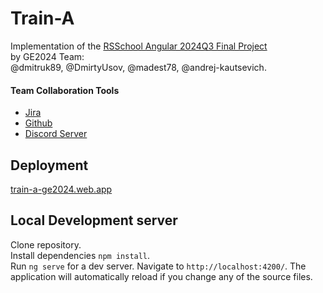 # Train-A

Implementation of the [RSSchool Angular 2024Q3 Final Project](https://github.com/rolling-scopes-school/tasks/tree/master/tasks/train-a)  
by GE2024 Team:  
@dmitruk89, @DmirtyUsov, @madest78, @andrej-kautsevich.

#### Team Collaboration Tools

- [Jira](https://usov.atlassian.net/jira/software/projects/TRA/boards/12)
- [Github](https://github.com/DmirtyUsov/train-a)
- [Discord Server](https://discord.gg/dPNtcqK8mY)

## Deployment
[train-a-ge2024.web.app](https://train-a-ge2024.web.app/)
## Local Development server

Clone repository.   
Install dependencies `npm install`.   
Run `ng serve` for a dev server.   Navigate to `http://localhost:4200/`. The application will automatically reload if you change any of the source files.
